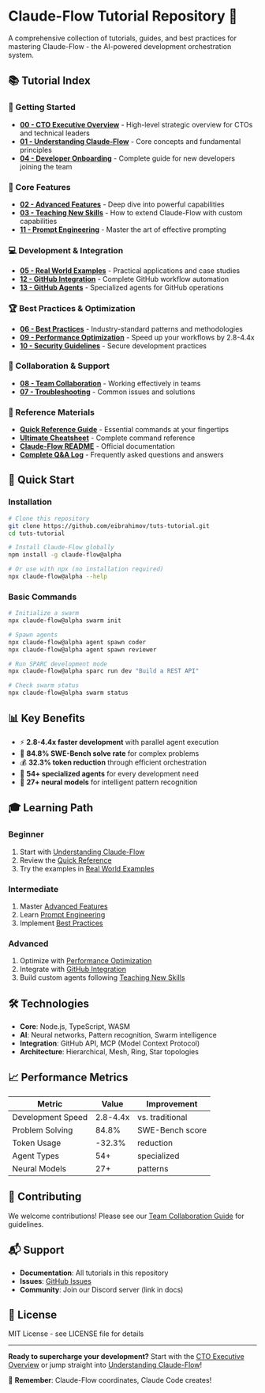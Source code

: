 # Claude-Flow Tutorial Repository 🚀

A comprehensive collection of tutorials, guides, and best practices for mastering Claude-Flow - the AI-powered development orchestration system.

## 📚 Tutorial Index

### 🎯 Getting Started
- [**00 - CTO Executive Overview**](./claude-flow/00-CTO-EXECUTIVE-OVERVIEW.md) - High-level strategic overview for CTOs and technical leaders
- [**01 - Understanding Claude-Flow**](./claude-flow/01-understanding-claude-flow.md) - Core concepts and fundamental principles
- [**04 - Developer Onboarding**](./claude-flow/04-DEVELOPER-ONBOARDING.md) - Complete guide for new developers joining the team

### 🔧 Core Features
- [**02 - Advanced Features**](./claude-flow/02-advanced-features.md) - Deep dive into powerful capabilities
- [**03 - Teaching New Skills**](./claude-flow/03-teaching-new-skills.md) - How to extend Claude-Flow with custom capabilities
- [**11 - Prompt Engineering**](./claude-flow/11-PROMPT-ENGINEERING.md) - Master the art of effective prompting

### 💻 Development & Integration
- [**05 - Real World Examples**](./claude-flow/05-REAL-WORLD-EXAMPLES.md) - Practical applications and case studies
- [**12 - GitHub Integration**](./claude-flow/12-GITHUB-INTEGRATION.md) - Complete GitHub workflow automation
- [**13 - GitHub Agents**](./claude-flow/13-GITHUB-AGENTS.md) - Specialized agents for GitHub operations

### 🏆 Best Practices & Optimization
- [**06 - Best Practices**](./claude-flow/06-BEST-PRACTICES.md) - Industry-standard patterns and methodologies
- [**09 - Performance Optimization**](./claude-flow/09-PERFORMANCE-OPTIMIZATION.md) - Speed up your workflows by 2.8-4.4x
- [**10 - Security Guidelines**](./claude-flow/10-SECURITY-GUIDELINES.md) - Secure development practices

### 👥 Collaboration & Support
- [**08 - Team Collaboration**](./claude-flow/08-TEAM-COLLABORATION.md) - Working effectively in teams
- [**07 - Troubleshooting**](./claude-flow/07-TROUBLESHOOTING.md) - Common issues and solutions

### 📖 Reference Materials
- [**Quick Reference Guide**](./claude-flow/QUICK-REFERENCE.md) - Essential commands at your fingertips
- [**Ultimate Cheatsheet**](./claude-flow/ULTIMATE-CHEATSHEET.md) - Complete command reference
- [**Claude-Flow README**](./claude-flow/README.md) - Official documentation
- [**Complete Q&A Log**](./claude-flow/complete-qa-log.md) - Frequently asked questions and answers

## 🚀 Quick Start

### Installation
```bash
# Clone this repository
git clone https://github.com/eibrahimov/tuts-tutorial.git
cd tuts-tutorial

# Install Claude-Flow globally
npm install -g claude-flow@alpha

# Or use with npx (no installation required)
npx claude-flow@alpha --help
```

### Basic Commands
```bash
# Initialize a swarm
npx claude-flow@alpha swarm init

# Spawn agents
npx claude-flow@alpha agent spawn coder
npx claude-flow@alpha agent spawn reviewer

# Run SPARC development mode
npx claude-flow@alpha sparc run dev "Build a REST API"

# Check swarm status
npx claude-flow@alpha swarm status
```

## 📊 Key Benefits

- ⚡ **2.8-4.4x faster development** with parallel agent execution
- 🎯 **84.8% SWE-Bench solve rate** for complex problems
- 💰 **32.3% token reduction** through efficient orchestration
- 🤖 **54+ specialized agents** for every development need
- 🧠 **27+ neural models** for intelligent pattern recognition

## 🎓 Learning Path

### Beginner
1. Start with [Understanding Claude-Flow](./claude-flow/01-understanding-claude-flow.md)
2. Review the [Quick Reference](./claude-flow/QUICK-REFERENCE.md)
3. Try the examples in [Real World Examples](./claude-flow/05-REAL-WORLD-EXAMPLES.md)

### Intermediate
1. Master [Advanced Features](./claude-flow/02-advanced-features.md)
2. Learn [Prompt Engineering](./claude-flow/11-PROMPT-ENGINEERING.md)
3. Implement [Best Practices](./claude-flow/06-BEST-PRACTICES.md)

### Advanced
1. Optimize with [Performance Optimization](./claude-flow/09-PERFORMANCE-OPTIMIZATION.md)
2. Integrate with [GitHub Integration](./claude-flow/12-GITHUB-INTEGRATION.md)
3. Build custom agents following [Teaching New Skills](./claude-flow/03-teaching-new-skills.md)

## 🛠️ Technologies

- **Core**: Node.js, TypeScript, WASM
- **AI**: Neural networks, Pattern recognition, Swarm intelligence
- **Integration**: GitHub API, MCP (Model Context Protocol)
- **Architecture**: Hierarchical, Mesh, Ring, Star topologies

## 📈 Performance Metrics

| Metric | Value | Improvement |
|--------|-------|-------------|
| Development Speed | 2.8-4.4x | vs. traditional |
| Problem Solving | 84.8% | SWE-Bench score |
| Token Usage | -32.3% | reduction |
| Agent Types | 54+ | specialized |
| Neural Models | 27+ | patterns |

## 🤝 Contributing

We welcome contributions! Please see our [Team Collaboration Guide](./claude-flow/08-TEAM-COLLABORATION.md) for guidelines.

## 📬 Support

- **Documentation**: All tutorials in this repository
- **Issues**: [GitHub Issues](https://github.com/eibrahimov/tuts-tutorial/issues)
- **Community**: Join our Discord server (link in docs)

## 📄 License

MIT License - see LICENSE file for details

---

**Ready to supercharge your development?** Start with the [CTO Executive Overview](./claude-flow/00-CTO-EXECUTIVE-OVERVIEW.md) or jump straight into [Understanding Claude-Flow](./claude-flow/01-understanding-claude-flow.md)!

🎯 **Remember**: Claude-Flow coordinates, Claude Code creates!